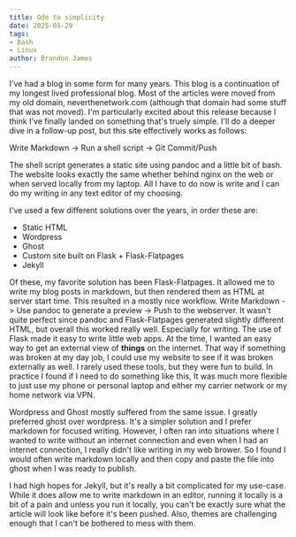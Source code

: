 ```yaml
---
title: Ode to simplicity
date: 2025-05-29
tags:
- Bash
- Linux
author: Brandon James
---
```


I've had a blog in some form for many years. This blog is a continuation of my longest lived professional blog. Most of the articles were moved from my old domain, neverthenetwork.com (although that domain had some stuff that was not moved). I'm particularly excited about this release because I think I've finally landed on something that's truely simple. I'll do a deeper dive in a follow-up post, but this site effectively works as follows:

Write Markdown -> Run a shell script -> Git Commit/Push

The shell script generates a static site using pandoc and a little bit of bash. The website looks exactly the same whether behind nginx on the web or when served locally from my laptop. All I have to do now is write and I can do my writing in any text editor of my choosing. 

I've used a few different solutions over the years, in order these are:

- Static HTML
- Wordpress
- Ghost
- Custom site built on Flask + Flask-Flatpages
- Jekyll 

Of these, my favorite solution has been Flask-Flatpages. It allowed me to write my blog posts in markdown, but then rendered them as HTML at server start time. This resulted in a mostly nice workflow. Write Markdown -> Use pandoc to generate a preview -> Push to the webserver. It wasn't quite perfect since pandoc and Flask-Flatpages generated slightly different HTML, but overall this worked really well. Especially for writing. The use of Flask made it easy to write little web apps. At the time, I wanted an easy way to get an external view of **things** on the internet. That way if something was broken at my day job, I could use my website to see if it was broken externally as well. I rarely used these tools, but they were fun to build. In practice I found if I need to do something like this, It was much more flexible to just use my phone or personal laptop and either my carrier network or my home network via VPN. 

Wordpress and Ghost mostly suffered from the same issue. I greatly preferred ghost over wordpress. It's a simpler solution and I prefer markdown for focused writing. However, I often ran into situations where I wanted to write without an internet connection and even when I had an internet connection, I really didn't like writing in my web brower. So I found I would often write markdown locally and then copy and paste the file into ghost when I was ready to publish.

I had high hopes for Jekyll, but it's really a bit complicated for my use-case. While it does allow me to write markdown in an editor, running it locally is a bit of a pain and unless you run it locally, you can't be exactly sure what the article will look like before it's been pushed. Also, themes are challenging enough that I can't be bothered to mess with them. 
